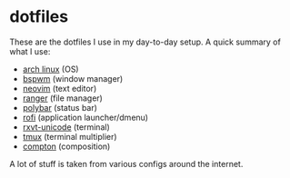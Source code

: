 # dotfiles

These are the dotfiles I use in my day-to-day setup. A quick summary of what I use:

* [arch linux](https://www.archlinux.org/) (OS)
* [bspwm](https://github.com/baskerville/bspwm) (window manager)
* [neovim](https://neovim.io/) (text editor)
* [ranger](https://github.com/ranger/ranger) (file manager)
* [polybar](https://github.com/polybar/polybar) (status bar)
* [rofi](https://github.com/davatorium/rofi) (application launcher/dmenu)
* [rxvt-unicode](https://wiki.archlinux.org/index.php/Rxvt-unicode) (terminal)
* [tmux](https://github.com/tmux/tmux) (terminal multiplier)
* [compton](https://github.com/GabrielTenma/compton-kawase-blur) (composition)

A lot of stuff is taken from various configs around the internet.
